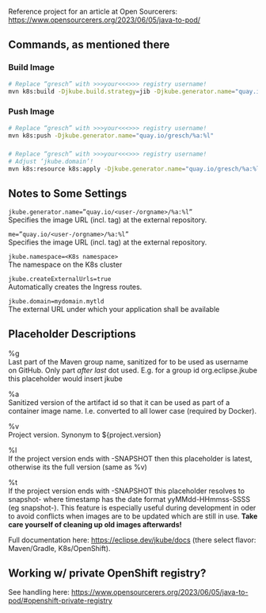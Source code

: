 Reference project for an article at Open Sourcerers: https://www.opensourcerers.org/2023/06/05/java-to-pod/

## Commands, as mentioned there

### Build Image

```bash
# Replace “gresch” with >>>your<<<>>> registry username!
mvn k8s:build -Djkube.build.strategy=jib -Djkube.generator.name="quay.io/gresch/%a:%l"
```

### Push Image

```bash
# Replace “gresch” with >>>your<<<>>> registry username!
mvn k8s:push -Djkube.generator.name="quay.io/gresch/%a:%l"
```

###

```bash
# Replace “gresch” with >>>your<<<>>> registry username!
# Adjust ‘jkube.domain’!
mvn k8s:resource k8s:apply -Djkube.generator.name="quay.io/gresch/%a:%l" -Djkube.namespace=j2p-jkube -Djkube.createExternalUrls=true -Djkube.domain=apps.ocp4.devworkshop.cc
```

## Notes to Some Settings

`jkube.generator.name=”quay.io/<user-/orgname>/%a:%l”`
<br />Specifies the image URL (incl. tag) at the external repository.

`me=”quay.io/<user-/orgname>/%a:%l”`
<br />Specifies the image URL (incl. tag) at the external repository.

`jkube.namespace=<K8s namespace>`
<br />The namespace on the K8s cluster

`jkube.createExternalUrls=true`
<br />Automatically creates the Ingress routes.

`jkube.domain=mydomain.mytld`
<br />The external URL under which your application shall be available

## Placeholder Descriptions

%g
<br />
Last part of the Maven group name, sanitized for to be used as username on GitHub. Only part _after last_ dot used. E.g. for a group id org.eclipse.jkube this placeholder would insert jkube

%a
<br />
Sanitized version of the artifact id so that it can be used as part of a container image name. I.e. converted to all lower case (required by Docker).

%v
<br />
Project version. Synonym to ${project.version}

%l
<br />
If the project version ends with -SNAPSHOT then this placeholder is latest, otherwise its the full version (same as %v)

%t
<br />
If the project version ends with -SNAPSHOT this placeholder resolves to snapshot-<timestamp> where timestamp has the date format yyMMdd-HHmmss-SSSS (eg snapshot-). This feature is especially useful during development in oder to avoid conflicts when images are to be updated which are still in use. **Take care yourself of cleaning up old images afterwards!**

Full documentation here: https://eclipse.dev/jkube/docs (there select flavor: Maven/Gradle, K8s/OpenShift).

## Working w/ private OpenShift registry?

See handling here: https://www.opensourcerers.org/2023/06/05/java-to-pod/#openshift-private-registry
